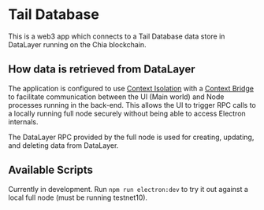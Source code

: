 # Tail Database

This is a web3 app which connects to a Tail Database data store in DataLayer running on the Chia blockchain.

## How data is retrieved from DataLayer

The application is configured to use [Context Isolation](https://www.electronjs.org/docs/latest/tutorial/context-isolation) with a [Context Bridge](https://www.electronjs.org/docs/latest/api/context-bridge) to facilitate communication between the UI (Main world) and Node processes running in the back-end. This allows the UI to trigger RPC calls to a locally running full node securely without being able to access Electron internals.

The DataLayer RPC provided by the full node is used for creating, updating, and deleting data from DataLayer.

## Available Scripts

Currently in development. Run `npm run electron:dev` to try it out against a local full node (must be running testnet10).